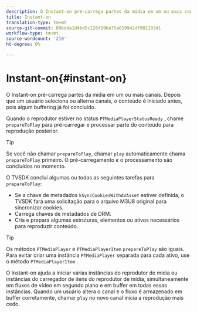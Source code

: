 ```yaml
---
description: O Instant-on pré-carrega partes da mídia em um ou mais canais. Depois que um usuário seleciona ou alterna canais, o conteúdo é iniciado antes, pois algum buffering já foi concluído.
title: Instant-on
translation-type: tm+mt
source-git-commit: 89bdda1d4bd5c126f19ba75a819942df901183d1
workflow-type: tm+mt
source-wordcount: '210'
ht-degree: 0%

---
```



# Instant-on{#instant-on}

O Instant-on pré-carrega partes da mídia em um ou mais canais. Depois que um usuário seleciona ou alterna canais, o conteúdo é iniciado antes, pois algum buffering já foi concluído.

Quando o reprodutor estiver no status `PTMediaPlayerStatusReady` , chame `prepareToPlay` para pré-carregar e processar parte do conteúdo para reprodução posterior.

>[!TIP]
>
>Se você não chamar `prepareToPlay`, chamar `play` automaticamente chama `prepareToPlay` primeiro. O pré-carregamento e o processamento são concluídos no momento.

O TVSDK conclui algumas ou todas as seguintes tarefas para `prepareToPlay`:

* Se a chave de metadados `kSyncCookiesWithAVAsset` estiver definida, o TVSDK fará uma solicitação para o arquivo M3U8 original para sincronizar cookies.
* Carrega chaves de metadados de DRM.
* Cria e prepara algumas estruturas, elementos ou ativos necessários para reproduzir conteúdo.

>[!TIP]
>
>Os métodos `PTMediaPlayer` e `PTMediaPlayerItem` `prepareToPlay` são iguais. Para evitar criar uma instância `PTMediaPlayer` separada para cada ativo, use o método `PTMediaPlayerItem` .

O Instant-on ajuda a iniciar várias instâncias do reprodutor de mídia ou instâncias do carregador de itens do reprodutor de mídia, simultaneamente em fluxos de vídeo em segundo plano e em buffer em todas essas instâncias. Quando um usuário altera o canal e o fluxo é armazenado em buffer corretamente, chamar `play` no novo canal inicia a reprodução mais cedo.
